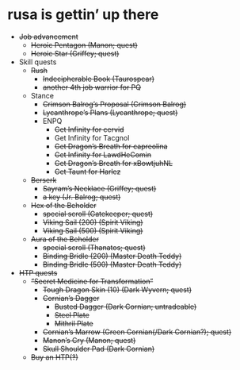 # rusa is gettin&rsquo; up there

- ~~Job advancement~~
    - ~~Heroic Pentagon (Manon; quest)~~
    - ~~Heroic Star (Griffey; quest)~~
- Skill quests
    - ~~Rush~~
        - ~~Indecipherable Book (Taurospear)~~
        - ~~another 4th job warrior for PQ~~
    - Stance
        - ~~Crimson Balrog&rsquo;s Proposal (Crimson Balrog)~~
        - ~~Lycanthrope&rsquo;s Plans (Lycanthrope; quest)~~
        - ENPQ
            - ~~Get Infinity for cervid~~
            - Get Infinity for Tacgnol
            - ~~Get Dragon&rsquo;s Breath for capreolina~~
            - ~~Get Infinity for LawdHeComin~~
            - ~~Get Dragon&rsquo;s Breath for xBowtjuhNL~~
            - ~~Get Taunt for Harlez~~
    - ~~Berserk~~
        - ~~Sayram&rsquo;s Necklace (Griffey; quest)~~
        - ~~a key (Jr. Balrog; quest)~~
    - ~~Hex of the Beholder~~
        - ~~special scroll (Gatekeeper; quest)~~
        - ~~Viking Sail (200) (Spirit Viking)~~
        - ~~Viking Sail (500) (Spirit Viking)~~
    - ~~Aura of the Beholder~~
        - ~~special scroll (Thanatos; quest)~~
        - ~~Binding Bridle (200) (Master Death Teddy)~~
        - ~~Binding Bridle (500) (Master Death Teddy)~~
- ~~HTP quests~~
    - ~~&ldquo;Secret Medicine for Transformation&rdquo;~~
        - ~~Tough Dragon Skin (10) (Dark Wyvern; quest)~~
        - ~~Cornian&rsquo;s Dagger~~
            - ~~Busted Dagger (Dark Cornian; untradeable)~~
            - ~~Steel Plate~~
            - ~~Mithril Plate~~
        - ~~Cornian&rsquo;s Marrow (Green Cornian(/Dark Cornian?); quest)~~
        - ~~Manon&rsquo;s Cry (Manon; quest)~~
        - ~~Skull Shoulder Pad (Dark Cornian)~~
    - ~~Buy an HTP(&#x203d;)~~
